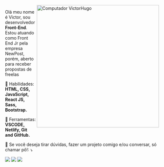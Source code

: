 <img src="https://raw.githubusercontent.com/MicaelliMedeiros/micaellimedeiros/master/image/computer-illustration.png" min-width="400px" max-width="400px" width="400px" align="right" alt="Computador VictorHugo">

<p align="left"> 
  Olá meu nome é Victor, sou desenvolvedor <strong>Front-End</strong>. Estou atuando como Front End Jr pela empresa NewPost, porém, aberto para receber propostas de freelas
</p>

<p align="left">
  🦄 Habilidades: <strong>HTML, CSS, JavaScript, React JS, Sass, Bootstrap.</strong>
</p>

<p align="left">
  💼 Ferramentas: <strong>VSCODE, Netlify, Git and GitHub.</strong>
</p>

<p align="left">
  💌 Se você deseja tirar dúvidas, fazer um projeto comigo e/ou conversar, só chamar pô!: ⤵️
</p>

<p align="left">
  <a href="https://www.instagram.com/vitao_1603/?hl=pt-br" alt="Instagram">
  <img src="https://img.shields.io/badge/-Instagram-DF0174?style=for-the-badge&logo=instagram&logoColor=white&link=https://www.instagram.com/iuricoding/"/></a>
  
  <a href="https://www.linkedin.com/in/victor-hugo-alves-perricci-1603/" alt="Linkedin">
  <img src="https://img.shields.io/badge/-Linkedin-0e76a8?style=for-the-badge&logo=Linkedin&logoColor=white&link=https://www.linkedin.com/in/iuricode" /></a>

  <a href="https://www.facebook.com/profile.php?id=100003250275126" alt="Facebook">
  <img src="https://img.shields.io/badge/-Facebook-3b5998?style=for-the-badge&logo=facebook&logoColor=white&link=https://www.facebook.com/exudojazz/"/></a>
</p>  

<!--
**VictorHAP1603/VictorHAP1603** is a ✨ _special_ ✨ repository because its `README.md` (this file) appears on your GitHub profile.

Here are some ideas to get you started:

- 🔭 I’m currently working on ...
- 🌱 I’m currently learning ...
- 👯 I’m looking to collaborate on ...
- 🤔 I’m looking for help with ...
- 💬 Ask me about ...
- 📫 How to reach me: ...
- 😄 Pronouns: ...
- ⚡ Fun fact: ...
-->
